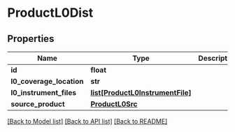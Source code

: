 # ProductL0Dist

## Properties
Name | Type | Description | Notes
------------ | ------------- | ------------- | -------------
**id** | **float** |  | 
**l0_coverage_location** | **str** |  | 
**l0_instrument_files** | [**list[ProductL0InstrumentFile]**](ProductL0InstrumentFile.md) |  | 
**source_product** | [**ProductL0Src**](ProductL0Src.md) |  | 

[[Back to Model list]](../README.md#documentation-for-models) [[Back to API list]](../README.md#documentation-for-api-endpoints) [[Back to README]](../README.md)


